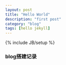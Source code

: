 ```yaml
---
layout: post
title: "Hello World"
description: "first post"
category: "blog"
tags: [hello jekyll]
---
```

{% include JB/setup %}
<div class="container">
	<h3>blog搭建记录</h3>
</div>
